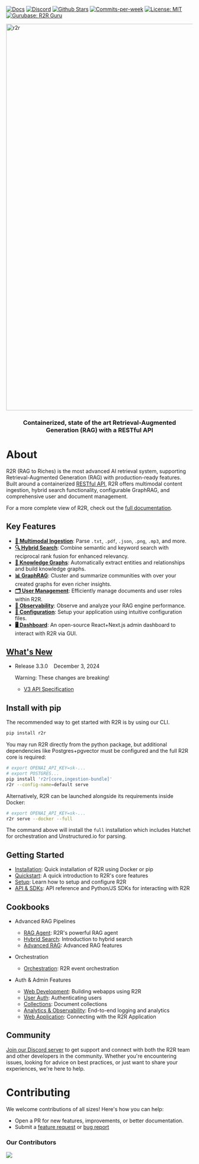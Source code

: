 <p align="left">
  <a href="https://r2r-docs.sciphi.ai"><img src="https://img.shields.io/badge/docs.sciphi.ai-3F16E4" alt="Docs"></a>
  <a href="https://discord.gg/p6KqD2kjtB"><img src="https://img.shields.io/discord/1120774652915105934?style=social&logo=discord" alt="Discord"></a>
  <a href="https://github.com/SciPhi-AI"><img src="https://img.shields.io/github/stars/SciPhi-AI/R2R" alt="Github Stars"></a>
  <a href="https://github.com/SciPhi-AI/R2R/pulse"><img src="https://img.shields.io/github/commit-activity/w/SciPhi-AI/R2R" alt="Commits-per-week"></a>
  <a href="https://opensource.org/licenses/MIT"><img src="https://img.shields.io/badge/License-MIT-purple.svg" alt="License: MIT"></a>
  <a href="https://gurubase.io/g/r2r"><img src="https://img.shields.io/badge/Gurubase-Ask%20R2R%20Guru-006BFF" alt="Gurubase: R2R Guru"></a>
</p>

<img width="1041" alt="r2r" src="https://github.com/user-attachments/assets/b6ee6a78-5d37-496d-ae10-ce18eee7a1d6">
<h3 align="center">
  Containerized, state of the art Retrieval-Augmented Generation (RAG) with a RESTful API
</h3>

# About
R2R (RAG to Riches) is the most advanced AI retrieval system, supporting Retrieval-Augmented Generation (RAG) with production-ready features. Built around a containerized [RESTful API]([https://r2r-docs.sciphi.ai/api-reference/introduction](https://r2r-docs.sciphi.ai/api-and-sdks/introduction)), R2R offers multimodal content ingestion, hybrid search functionality, configurable GraphRAG, and comprehensive user and document management.

For a more complete view of R2R, check out the [full documentation](https://r2r-docs.sciphi.ai/).

## Key Features
- [**📁 Multimodal Ingestion**](https://r2r-docs.sciphi.ai/documentation/configuration/ingestion): Parse `.txt`, `.pdf`, `.json`, `.png`, `.mp3`, and more.
- [**🔍 Hybrid Search**](https://r2r-docs.sciphi.ai/cookbooks/hybrid-search): Combine semantic and keyword search with reciprocal rank fusion for enhanced relevancy.
- [**🔗 Knowledge Graphs**](https://r2r-docs.sciphi.ai/cookbooks/knowledge-graphs): Automatically extract entities and relationships and build knowledge graphs.
- [**📊 GraphRAG**](https://r2r-docs.sciphi.ai/cookbooks/graphrag): Cluster and summarize communities with over your created graphs for even richer insights.
- [**🗂️ User Management**](https://r2r-docs.sciphi.ai/cookbooks/user-auth): Efficiently manage documents and user roles within R2R.
- [**🔭 Observability**](https://r2r-docs.sciphi.ai/cookbooks/observability): Observe and analyze your RAG engine performance.
- [**🧩 Configuration**](https://r2r-docs.sciphi.ai/documentation/configuration/overview): Setup your application using intuitive configuration files.
- [**🖥️ Dashboard**](https://r2r-docs.sciphi.ai/cookbooks/application): An open-source React+Next.js admin dashboard to interact with R2R via GUI.


## [What's New](https://r2r-docs.sciphi.ai/introduction/whats-new)

- Release 3.3.0&nbsp;&nbsp;&nbsp;&nbsp;December 3, 2024&nbsp;&nbsp;&nbsp;&nbsp;

  Warning: These changes are breaking!
  - [V3 API Specification](https://r2r-docs.sciphi.ai/api-and-sdks/introduction)

## Install with pip
The recommended way to get started with R2R is by using our CLI.

```bash
pip install r2r
```


You may run R2R directly from the python package, but additional dependencies like Postgres+pgvector must be configured and the full R2R core is required:

```bash
# export OPENAI_API_KEY=sk-...
# export POSTGRES...
pip install 'r2r[core,ingestion-bundle]'
r2r --config-name=default serve
```

Alternatively, R2R can be launched alongside its requirements inside Docker:

```bash
# export OPENAI_API_KEY=sk-...
r2r serve --docker --full
```

The command above will install the `full` installation which includes Hatchet for orchestration and Unstructured.io for parsing.

## Getting Started

- [Installation](/documentation/installation/overview): Quick installation of R2R using Docker or pip
- [Quickstart](/documentation/quickstart): A quick introduction to R2R's core features
- [Setup](/documentation/configuration/overview): Learn how to setup and configure R2R
- [API & SDKs](/api-and-sdks/introduction): API reference and Python/JS SDKs for interacting with R2R

## Cookbooks

- Advanced RAG Pipelines
  - [RAG Agent](/cookbooks/rag-agent): R2R's powerful RAG agent
  - [Hybrid Search](/cookbooks/hybrid-search): Introduction to hybrid search
  - [Advanced RAG](/cookbooks/advanced-rag): Advanced RAG features

- Orchestration
  - [Orchestration](/cookbooks/orchestration): R2R event orchestration

- Auth & Admin Features
  - [Web Development](/cookbooks/web-dev): Building webapps using R2R
  - [User Auth](/cookbooks/user-auth): Authenticating users
  - [Collections](/cookbooks/collections): Document collections
  - [Analytics & Observability](/cookbooks/observability): End-to-end logging and analytics
  - [Web Application](/cookbooks/application): Connecting with the R2R Application


## Community

[Join our Discord server](https://discord.gg/p6KqD2kjtB) to get support and connect with both the R2R team and other developers in the community. Whether you're encountering issues, looking for advice on best practices, or just want to share your experiences, we're here to help.

# Contributing

We welcome contributions of all sizes! Here's how you can help:

- Open a PR for new features, improvements, or better documentation.
- Submit a [feature request](https://github.com/SciPhi-AI/R2R/issues/new?assignees=&labels=&projects=&template=feature_request.md&title=) or [bug report](https://github.com/SciPhi-AI/R2R/issues/new?assignees=&labels=&projects=&template=bug_report.md&title=)

### Our Contributors
<a href="https://github.com/SciPhi-AI/R2R/graphs/contributors">
  <img src="https://contrib.rocks/image?repo=SciPhi-AI/R2R" />
</a>
